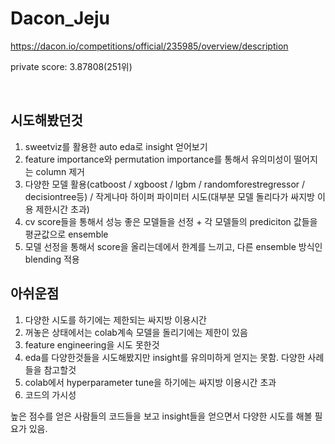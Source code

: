 # Dacon_Jeju
https://dacon.io/competitions/official/235985/overview/description

private score: 3.87808(251위)

<br/>

## 시도해봤던것
1. sweetviz를 활용한 auto eda로 insight 얻어보기
2. feature importance와 permutation importance를 통해서 유의미성이 떨어지는 column 제거
3. 다양한 모델 활용(catboost / xgboost / lgbm / randomforestregressor / decisiontree등) / 작게나마 하이퍼 파이미터 시도(대부분 모델 돌리다가 싸지방 이용 제한시간 초과)
4. cv score들을 통해서 성능 좋은 모델들을 선정 + 각 모델들의 prediciton 값들을 평균값으로 ensemble
5. 모델 선정을 통해서 score을 올리는데에서 한계를 느끼고, 다른 ensemble 방식인 blending 적용 


## 아쉬운점
1. 다양한 시도를 하기에는 제한되는 싸지방 이용시간
2. 꺼놓은 상태에서는 colab계속 모델을 돌리기에는 제한이 있음
3. feature engineering을 시도 못한것
4. eda를 다양한것들을 시도해봤지만 insight를 유의미하게 얻지는 못함. 다양한 사례들을 참고할것 
5. colab에서 hyperparameter tune을 하기에는 싸지방 이용시간 초과
6. 코드의 가시성<br/>

높은 점수를 얻은 사람들의 코드들을 보고 insight들을 얻으면서 다양한 시도를 해볼 필요가 있음.
